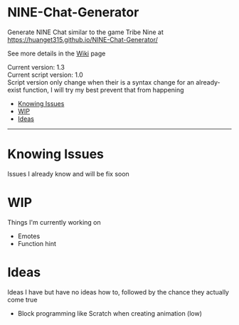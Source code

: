 # NINE-Chat-Generator
Generate NINE Chat similar to the game Tribe Nine at https://huanget315.github.io/NINE-Chat-Generator/

See more details in the [Wiki](https://github.com/huangET315/NINE-Chat-Generator/wiki) page

Current version: 1.3  
Current script version: 1.0  
Script version only change when their is a syntax change for an already-exist function, I will try my best prevent that from happening

- [Knowing Issues](#Knowing-Issues)
- [WIP](#WIP)
- [Ideas](#Ideas)

----

# Knowing Issues
Issues I already know and will be fix soon
  
# WIP
Things I'm currently working on
- Emotes
- Function hint
  
# Ideas
Ideas I have but have no ideas how to, followed by the chance they actually come true
- Block programming like Scratch when creating animation (low)
